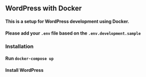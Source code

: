 ## WordPress with Docker

#### This is a setup for WordPress development using Docker.

#### Please add your `.env` file based on the `.env.development.sample`

### Installation

#### Run `docker-compose up`
#### Install WordPress